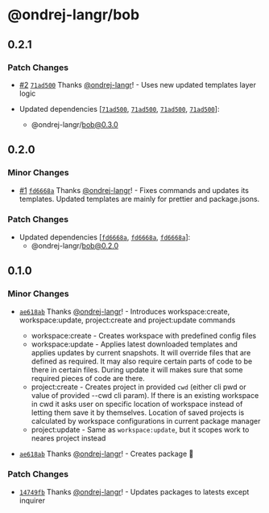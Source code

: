 # @ondrej-langr/bob

## 0.2.1

### Patch Changes

- [#2](https://github.com/ondrej-langr/toolbox/pull/2) [`71ad500`](https://github.com/ondrej-langr/toolbox/commit/71ad500afb02431e318d7cfd3e1027c58dabee38) Thanks [@ondrej-langr](https://github.com/ondrej-langr)! - Uses new updated templates layer logic

- Updated dependencies [[`71ad500`](https://github.com/ondrej-langr/toolbox/commit/71ad500afb02431e318d7cfd3e1027c58dabee38), [`71ad500`](https://github.com/ondrej-langr/toolbox/commit/71ad500afb02431e318d7cfd3e1027c58dabee38), [`71ad500`](https://github.com/ondrej-langr/toolbox/commit/71ad500afb02431e318d7cfd3e1027c58dabee38), [`71ad500`](https://github.com/ondrej-langr/toolbox/commit/71ad500afb02431e318d7cfd3e1027c58dabee38)]:
  - @ondrej-langr/bob@0.3.0

## 0.2.0

### Minor Changes

- [#1](https://github.com/ondrej-langr/toolbox/pull/1) [`fd6668a`](https://github.com/ondrej-langr/toolbox/commit/fd6668a69ffc1385a43c27c35a7aa5dbe8c331ca) Thanks [@ondrej-langr](https://github.com/ondrej-langr)! - Fixes commands and updates its templates. Updated templates are mainly for prettier and package.jsons.

### Patch Changes

- Updated dependencies [[`fd6668a`](https://github.com/ondrej-langr/toolbox/commit/fd6668a69ffc1385a43c27c35a7aa5dbe8c331ca), [`fd6668a`](https://github.com/ondrej-langr/toolbox/commit/fd6668a69ffc1385a43c27c35a7aa5dbe8c331ca), [`fd6668a`](https://github.com/ondrej-langr/toolbox/commit/fd6668a69ffc1385a43c27c35a7aa5dbe8c331ca)]:
  - @ondrej-langr/bob@0.2.0

## 0.1.0

### Minor Changes

- [`ae618ab`](https://github.com/ondrej-langr/toolbox/commit/ae618ab73a97162d3eaa7689c76c1738544b9cdc) Thanks [@ondrej-langr](https://github.com/ondrej-langr)! - Introduces workspace:create, workspace:update, project:create and project:update commands

  - workspace:create - Creates workspace with predefined config files
  - workspace:update - Applies latest downloaded templates and applies updates by current snapshots. It will override files that are defined as required. It may also require certain parts of code to be there in certain files. During update it will makes sure that some required pieces of code are there.
  - project:create - Creates project in provided `cwd` (either cli pwd or value of provided --cwd cli param). If there is an existing workspace in cwd it asks user on specific location of workspace instead of letting them save it by themselves. Location of saved projects is calculated by workspace configurations in current package manager
  - project:update - Same as `workspace:update`, but it scopes work to neares project instead

- [`ae618ab`](https://github.com/ondrej-langr/toolbox/commit/ae618ab73a97162d3eaa7689c76c1738544b9cdc) Thanks [@ondrej-langr](https://github.com/ondrej-langr)! - Creates package 🎉

### Patch Changes

- [`14749fb`](https://github.com/ondrej-langr/toolbox/commit/14749fb0198ba4fb17289723090fce6f5e28a35a) Thanks [@ondrej-langr](https://github.com/ondrej-langr)! - Updates packages to latests except inquirer
